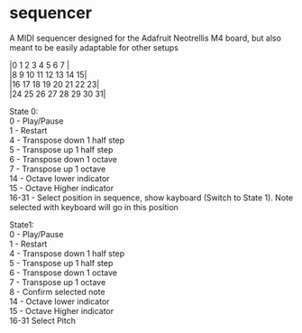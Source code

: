 # sequencer
A MIDI sequencer designed for the Adafruit Neotrellis M4 board, but also meant to be easily adaptable for other setups

|0  1  2  3  4  5  6  7 |  
|8  9  10 11 12 13 14 15|  
|16 17 18 19 20 21 22 23|  
|24 25 26 27 28 29 30 31|  

State 0:  
0 -     Play/Pause  
1 -     Restart  
4 -     Transpose down 1 half step  
5 -     Transpose up 1 half step  
6 -     Transpose down 1 octave  
7 -     Transpose up 1 octave  
14 -    Octave lower indicator  
15 -    Octave Higher indicator  
16-31 - Select position in sequence, show kayboard (Switch to State 1). Note selected with keyboard will go in this position  

State1:  
0 -     Play/Pause  
1 -     Restart  
4 -     Transpose down 1 half step  
5 -     Transpose up 1 half step  
6 -     Transpose down 1 octave  
7 -     Transpose up 1 octave  
8 -     Confirm selected note  
14 -    Octave lower indicator  
15 -    Octave Higher indicator  
16-31   Select Pitch  
